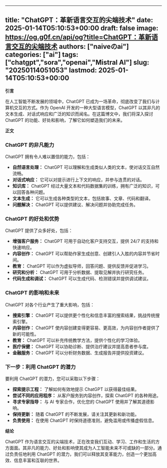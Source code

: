 
---
title: "ChatGPT：革新语言交互的尖端技术"
date: 2025-01-14T05:10:53+00:00
draft: false
image: https://og.g0f.cn/api/og?title=ChatGPT：革新语言交互的尖端技术
authors: ["naiveのai"]
categories: ["ai"]
tags: ["chatgpt","sora","openai","Mistral AI"]
slug: "20250114051053"
lastmod: 2025-01-14T05:10:53+00:00
---
**引言**

在人工智能不断发展的领域中，ChatGPT 已成为一场革命，彻底改变了我们与计算机交互的方式。作为 OpenAI 开发的一种大型语言模型，ChatGPT 以其非凡的文本生成、对话式响应和广泛的知识而闻名。在这篇博文中，我们将深入探讨 ChatGPT 的功能、好处和影响，了解它如何塑造我们的未来。

**正文**

### ChatGPT 的非凡能力

ChatGPT 拥有令人难以置信的能力，包括：

- **自然语言处理：** ChatGPT 可以理解和生成类似人类的文本，使对话交互自然流畅。
- **对话式响应：** 它可以对提示进行上下文的响应，并参与连贯的对话。
- **知识库：** ChatGPT 经过大量文本和代码数据集的训练，拥有广泛的知识，可以回答各种问题。
- **文本生成：** 它可以生成各种类型的文本，包括故事、文章、代码和翻译。
- **问题解决：** ChatGPT 可以提供建议、解决问题并协助完成任务。

### ChatGPT 的好处和优势

ChatGPT 提供了众多好处，包括：

- **增强客户服务：** ChatGPT 可用于自动化客户支持交互，提供 24/7 的支持和快速响应。
- **内容创作：** ChatGPT 可以帮助作家生成创意、创建引人入胜的内容并节省时间。
- **教育：** ChatGPT 可以作为虚拟导师，回答问题、提供反馈并促进学习。
- **研究和分析：** ChatGPT 可用于分析数据、提取见解并执行研究任务。
- **代码生成和调试：** ChatGPT 可以生成代码、检测错误并提供调试建议。

### ChatGPT 的影响和未来

ChatGPT 对各个行业产生了重大影响，包括：

- **搜索引擎：** ChatGPT 可以提供更个性化和信息丰富的搜索结果，挑战传统搜索引擎。
- **内容创作：** ChatGPT 使内容创建变得更容易、更高效，为内容创作者提供了新的可能性。
- **教育：** ChatGPT 可以补充传统教学方法，提供个性化的学习体验。
- **医疗保健：** ChatGPT 可以协助诊断、提供治疗建议并提高患者参与度。
- **金融服务：** ChatGPT 可以分析财务数据、生成报告并提供投资建议。

### 下一步：利用 ChatGPT 的潜力

要利用 ChatGPT 的潜力，您可以采取以下步骤：

- **探索提示工程：** 了解如何有效地提示 ChatGPT 以获得最佳结果。
- **尝试不同的应用程序：** 从客户服务到内容创作，探索 ChatGPT 的各种用途。
- **寻求专家指导：** 与 AI 专家合作，优化您的 ChatGPT 使用并了解其道德影响。
- **保持更新：** 随着 ChatGPT 的不断发展，请关注其更新和新功能。
- **负责使用：** 在使用 ChatGPT 时保持道德准则，避免滥用或传播虚假信息。

**结论**

ChatGPT 作为语言交互的尖端技术，正在改变我们互动、学习、工作和生活的方方面面。其非凡的能力、好处和影响使其成为人工智能未来不可或缺的一部分。通过负责任地利用 ChatGPT 的潜力，我们可以释放其变革能力，创造一个更加高效、信息丰富和互联的世界。